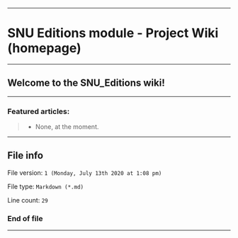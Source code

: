 
***

# SNU Editions module - Project Wiki (homepage)

***

## Welcome to the SNU_Editions wiki!

***

### Featured articles:

> * None, at the moment.

***

## File info

File version: `1 (Monday, July 13th 2020 at 1:08 pm)`

File type: `Markdown (*.md)`

Line count: `29`

### End of file

***
